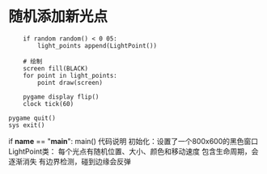 # 随机添加新光点
        if random random() < 0 05:
            light_points append(LightPoint())
        
        # 绘制
        screen fill(BLACK)
        for point in light_points:
            point draw(screen)
        
        pygame display flip()
        clock tick(60)
    
    pygame quit()
    sys exit()
 
if __name__ == "__main__":
    main()
代码说明
初始化：设置了一个800x600的黑色窗口
LightPoint类：
每个光点有随机位置、大小、颜色和移动速度
包含生命周期，会逐渐消失
有边界检测，碰到边缘会反弹
